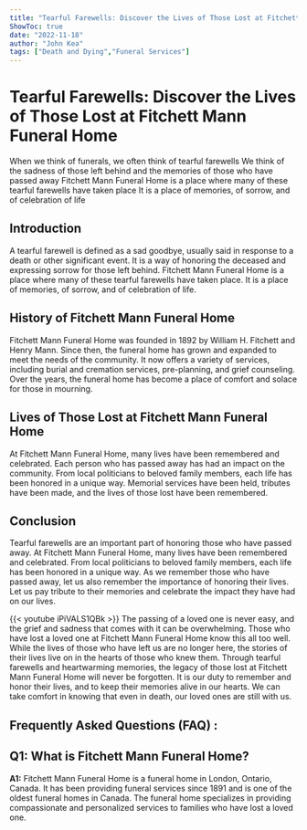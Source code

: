 ```yaml
---
title: "Tearful Farewells: Discover the Lives of Those Lost at Fitchett Mann Funeral Home"
ShowToc: true 
date: "2022-11-18"
author: "John Kea" 
tags: ["Death and Dying","Funeral Services"]
---
```

# Tearful Farewells: Discover the Lives of Those Lost at Fitchett Mann Funeral Home

When we think of funerals, we often think of tearful farewells We think of the sadness of those left behind and the memories of those who have passed away Fitchett Mann Funeral Home is a place where many of these tearful farewells have taken place It is a place of memories, of sorrow, and of celebration of life

## Introduction

A tearful farewell is defined as a sad goodbye, usually said in response to a death or other significant event. It is a way of honoring the deceased and expressing sorrow for those left behind. Fitchett Mann Funeral Home is a place where many of these tearful farewells have taken place. It is a place of memories, of sorrow, and of celebration of life.

## History of Fitchett Mann Funeral Home

Fitchett Mann Funeral Home was founded in 1892 by William H. Fitchett and Henry Mann. Since then, the funeral home has grown and expanded to meet the needs of the community. It now offers a variety of services, including burial and cremation services, pre-planning, and grief counseling. Over the years, the funeral home has become a place of comfort and solace for those in mourning.

## Lives of Those Lost at Fitchett Mann Funeral Home

At Fitchett Mann Funeral Home, many lives have been remembered and celebrated. Each person who has passed away has had an impact on the community. From local politicians to beloved family members, each life has been honored in a unique way. Memorial services have been held, tributes have been made, and the lives of those lost have been remembered.

## Conclusion

Tearful farewells are an important part of honoring those who have passed away. At Fitchett Mann Funeral Home, many lives have been remembered and celebrated. From local politicians to beloved family members, each life has been honored in a unique way. As we remember those who have passed away, let us also remember the importance of honoring their lives. Let us pay tribute to their memories and celebrate the impact they have had on our lives.

{{< youtube iPiVALS1QBk >}} 
The passing of a loved one is never easy, and the grief and sadness that comes with it can be overwhelming. Those who have lost a loved one at Fitchett Mann Funeral Home know this all too well. While the lives of those who have left us are no longer here, the stories of their lives live on in the hearts of those who knew them. Through tearful farewells and heartwarming memories, the legacy of those lost at Fitchett Mann Funeral Home will never be forgotten. It is our duty to remember and honor their lives, and to keep their memories alive in our hearts. We can take comfort in knowing that even in death, our loved ones are still with us.

## Frequently Asked Questions (FAQ) :
## Q1: What is Fitchett Mann Funeral Home?

**A1:** Fitchett Mann Funeral Home is a funeral home in London, Ontario, Canada. It has been providing funeral services since 1891 and is one of the oldest funeral homes in Canada. The funeral home specializes in providing compassionate and personalized services to families who have lost a loved one.



